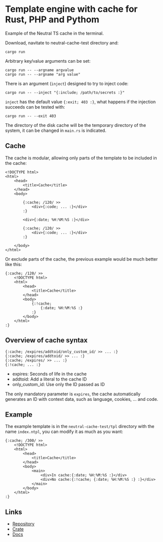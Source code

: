 Template engine with cache for Rust, PHP and Pythom
===================================================

Example of the Neutral TS cache in the terminal.

Download, navitate to neutral-cache-test directory and:

```plaintext
cargo run
```

Arbitrary key/value arguments can be set:

```plaintext
cargo run -- --argname argvalue
cargo run -- --argname "arg value"
```

There is an argument (`inject`) designed to try to inject code:

```plaintext
cargo run -- --inject "{:include; /path/to/secrets :}"
```

`inject` has the default value `{:exit; 403 :}`, what happens if the injection succeeds can be tested with:

```plaintext
cargo run -- --exit 403
```

The directory of the disk cache will be the temporary directory of the system, it can be changed in `main.rs` is indicated.

Cache
-----

The cache is modular, allowing only parts of the template to be included in the cache:

```plaintext
<!DOCTYPE html>
<html>
    <head>
        <title>Cache</title>
    </head>
    <body>

        {:cache; /120/ >>
            <div>{:code; ... :}</div>
        :}

        <div>{:date; %H:%M:%S :}</div>

        {:cache; /120/ >>
            <div>{:code; ... :}</div>
        :}

    </body>
</html>
```
Or exclude parts of the cache, the previous example would be much better like this:

```plaintext
{:cache; /120/ >>
    <!DOCTYPE html>
    <html>
        <head>
            <title>Cache</title>
        </head>
        <body>
            {:!cache;
                {:date; %H:%M:%S :}
            :}
        </body>
    </html>
:}
```

Overview of cache syntax
------------------------

```plaintext
{:cache; /expires/addtoid/only_custom_id/ >> ... :}
{:cache; /expires/addtoid/ >> ... :}
{:cache; /expires/ >> ... :}
{:!cache; ... :}
```

* expires: Seconds of life in the cache
* addtoid: Add a literal to the cache ID
* only_custom_id: Use only the ID passed as ID

The only mandatory parameter is `expires`, the cache automatically generates an ID with context data, such as language, cookies, ... and code.

Example
-------

The example template is in the `neutral-cache-test/tpl` directory with the name `index.ntpl`, you can modify it as much as you want:

```plaintext
{:cache; /300/ >>
    <!DOCTYPE html>
    <html>
        <head>
            <title>Cache</title>
        </head>
        <body>
            <main>
                <div>In cache:{:date; %H:%M:%S :}</div>
                <div>No cache:{:!cache; {:date; %H:%M:%S :} :}</div>
            </main>
        </body>
    </html>
:}
```

Links
-----

- [Repository](https://gitlab.com/neutralfw/neutralts)
- [Crate](https://crates.io/crates/neutralts)
- [Docs](https://docs.rs/neutralts/latest/neutralts/doc/index.html)
